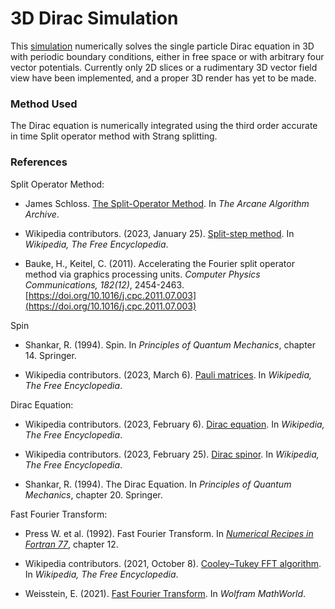 # 3D Dirac Simulation

This [simulation](https://marl0ny.github.io/FiniteDifferenceSimulations3D/Dirac/index.html) numerically solves the single particle Dirac equation in 3D with periodic boundary conditions, either in free space or with arbitrary four vector potentials. Currently only 2D slices or a rudimentary 3D vector field view have been implemented, and a proper 3D render has yet to be made.

### Method Used

The Dirac equation is numerically integrated using the third order accurate in time Split operator method with Strang splitting.

### References

Split Operator Method:

- James Schloss. [The Split-Operator Method](https://www.algorithm-archive.org/contents/split-operator_method/split-operator_method.html). In <em>The Arcane Algorithm Archive</em>.

- Wikipedia contributors. (2023, January 25). [Split-step method](https://en.wikipedia.org/wiki/Split-step_method). In <em>Wikipedia, The Free Encyclopedia</em>.

 - Bauke, H., Keitel, C. (2011). Accelerating the Fourier split operator method via graphics processing units. <em>Computer Physics Communications, 182(12)</em>, 2454-2463. [https://doi.org/10.1016/j.cpc.2011.07.003](https://doi.org/10.1016/j.cpc.2011.07.003)

Spin

- Shankar, R. (1994). Spin. In <em>Principles of Quantum Mechanics</em>, chapter 14. Springer.

 - Wikipedia contributors. (2023, March 6). [Pauli matrices](https://en.wikipedia.org/wiki/Pauli_matrices). In <em>Wikipedia, The Free Encyclopedia</em>.

 Dirac Equation:

 - Wikipedia contributors. (2023, February 6). [Dirac equation](https://en.wikipedia.org/wiki/Dirac_equation). In <em>Wikipedia, The Free Encyclopedia</em>.

 - Wikipedia contributors. (2023, February 25). [Dirac spinor](https://en.wikipedia.org/wiki/Dirac_spinor). In <em>Wikipedia, The Free Encyclopedia</em>.

 - Shankar, R. (1994). The Dirac Equation. In <em>Principles of Quantum Mechanics</em>, chapter 20. Springer.

Fast Fourier Transform:

- Press W. et al. (1992). Fast Fourier Transform.
In <em>[Numerical Recipes in Fortran 77](https://websites.pmc.ucsc.edu/~fnimmo/eart290c_17/NumericalRecipesinF77.pdf)</em>, chapter 12.

- Wikipedia contributors. (2021, October 8). [Cooley–Tukey FFT algorithm](https://en.wikipedia.org/wiki/Cooley%E2%80%93Tukey_FFT_algorithm). In <em>Wikipedia, The Free Encyclopedia</em>.

- Weisstein, E. (2021). [Fast Fourier Transform](https://mathworld.wolfram.com/FastFourierTransform.html). In <em>Wolfram MathWorld</em>.
